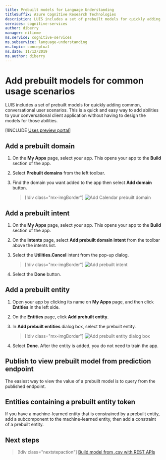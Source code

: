 ```yaml
---
title: Prebuilt models for Language Understanding
titleSuffix: Azure Cognitive Research Technologies
description: LUIS includes a set of prebuilt models for quickly adding common, conversational user scenarios. 
services: cognitive-services
author: diberry
manager: nitinme
ms.service: cognitive-services
ms.subservice: language-understanding
ms.topic: conceptual
ms.date: 11/12/2019
ms.author: diberry
---
```


# Add prebuilt models for common usage scenarios 

LUIS includes a set of prebuilt models for quickly adding common, conversational user scenarios. This is a quick and easy way to add abilities to your conversational client application without having to design the models for those abilities. 

[!INCLUDE [Uses preview portal](includes/uses-portal-preview.md)]

## Add a prebuilt domain

1. On the **My Apps** page, select your app. This opens your app to the **Build** section of the app. 

1. Select **Prebuilt domains** from the left toolbar. 

1. Find the domain you want added to the app then select **Add domain** button.

    > [!div class="mx-imgBorder"]
    > ![Add Calendar prebuilt domain](./media/luis-prebuilt-domains/add-prebuilt-domain.png)

## Add a prebuilt intent

1. On the **My Apps** page, select your app. This opens your app to the **Build** section of the app. 

1. On the **Intents** page, select **Add prebuilt domain intent** from the toolbar above the intents list. 

1. Select the **Utilities.Cancel** intent from the pop-up dialog. 

    > [!div class="mx-imgBorder"]
    > ![Add prebuilt intent](./media/luis-prebuilt-domains/add-prebuilt-domain-intents.png)

1. Select the **Done** button.

## Add a prebuilt entity

1. Open your app by clicking its name on **My Apps** page, and then click **Entities** in the left side. 

1. On the **Entities** page, click **Add prebuilt entity**.

1. In **Add prebuilt entities** dialog box, select the prebuilt entity. 

    > [!div class="mx-imgBorder"]
    > ![Add prebuilt entity dialog box](./media/luis-prebuilt-domains/add-prebuilt-entity.png)

1. Select **Done**. After the entity is added, you do not need to train the app. 

## Publish to view prebuilt model from prediction endpoint

The easiest way to view the value of a prebuilt model is to query from the published endpoint. 

## Entities containing a prebuilt entity token
 
If you have a machine-learned entity that is constrained by a prebuilt entity, add a subcomponent to the machine-learned entity, then add a constraint of a prebuilt entity.

## Next steps
> [!div class="nextstepaction"]
> [Build model from .csv with REST APIs](./luis-tutorial-node-import-utterances-csv.md)
